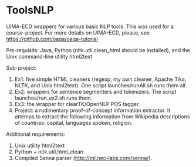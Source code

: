 ToolsNLP
========

UIMA-ECD wrappers for various basic NLP tools. This was used for a course-project. For more details on UIMA-ECD, please, see https://github.com/oaqa/oaqa-tutorial

Pre-requisits: Java, Python (nltk.util.clean_html should be installed), and the Unix command-line utility html2text

Sub-project:

1. Ex1: five simple HTML cleaners (regexp, my own cleaner, Apache Tika, NLTK, and Unix html2text). One script launches/runAll.sh runs them all.
2. Ex2: wrappers for sentence segmenters and tokenizers. The script launches/run_ex2.sh runs them.
3. Ex3: the wrapper for clearTK/OpenNLP POS tagger.
4. Project: a rudimentary proof-of-concept information extractor. It attemps to extract the following information from Wikipedia descriptions of countries: capital, languages spoken, religion.


Additional requirements:

1. Unix utility html2text
2. Python + nltk.util.html_clean
3. Compiled Senna parser (http://ml.nec-labs.com/senna/).
